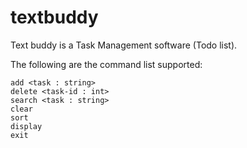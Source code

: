 # textbuddy

Text buddy is a Task Management software (Todo list).

The following are the command list supported:

    add <task : string>
    delete <task-id : int>
    search <task : string>
    clear
    sort
    display
    exit
